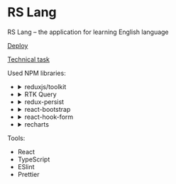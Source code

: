# RS Lang

RS Lang – the application for learning English language

[Deploy](https://rs-lang-project.netlify.app/)

[Technical task](https://github.com/rolling-scopes-school/tasks/blob/master/tasks/stage-2/rs-lang/rslang.md)

Used NPM libraries:

- <details><summary>reduxjs/toolkit</summary>

  #### Advantages

  - Simple (icludes utilities to simplify common use cases like store setup, creating reducers, immutable update logic)
  - Opinionated (good defaults for store setup out of the box)
  - Powerful (write "mutative" immutable update logic)
  </details>

- <details><summary>RTK Query</summary>

  #### Advantages

  - Tracking loading state in order to show UI spinners
  - Avoiding duplicate requests for the same data
  - Optimistic updates to make the UI feel faster
  - Managing cache lifetimes as the user interacts with the UI
  </details>

- <details><summary>redux-persist</summary>

  #### Advantages

  - Easy to apply
  - React Integration
  </details>

- <details><summary>react-bootstrap</summary>

  #### Advantages

  - Rebuilt with React
  - Easy to apply
  - There are all necessary components
  </details>

- <details><summary>react-hook-form</summary>

  #### Advantages

  - Flexible and extensible forms
  - Easy to use validation
  </details>

- <details><summary>recharts</summary>

  #### Advantages

  - Quickly build the charts with reusable React components
  - The library allow to customize charts
  </details>

Tools:

- React
- TypeScript
- ESlint
- Prettier
